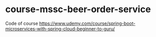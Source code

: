# course-mssc-beer-order-service
Code of course https://www.udemy.com/course/spring-boot-microservices-with-spring-cloud-beginner-to-guru/
